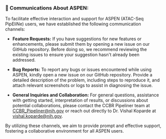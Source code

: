 ### 📢 Communications About ASPEN:

To facilitate effective interaction and support for ASPEN (ATAC-Seq PipEliNe) users, we have established the following communication channels:

- **Feature Requests:** If you have suggestions for new features or enhancements, please submit them by opening a new issue on our GitHub repository. Before doing so, we recommend reviewing the existing issues to ensure your suggestion hasn't already been addressed.

- **Bug Reports:** To report any bugs or issues encountered while using ASPEN, kindly open a new issue on our GitHub repository. Provide a detailed description of the problem, including steps to reproduce it, and attach relevant screenshots or logs to assist in diagnosing the issue.

- **General Inquiries and Collaboration:** For general questions, assistance with getting started, interpretation of results, or discussions about potential collaborations, please contact the CCBR Pipeliner team at [CCBR_Pipeliner@nih.gov](mailto:CCBR_Pipeliner@nih.gov) or reach out directly to Dr. Vishal Koparde at [vishal.koparde@nih.gov](mailto:vishal.koparde@nih.gov).

By utilizing these channels, we aim to provide prompt and effective support, fostering a collaborative environment for all ASPEN users.
